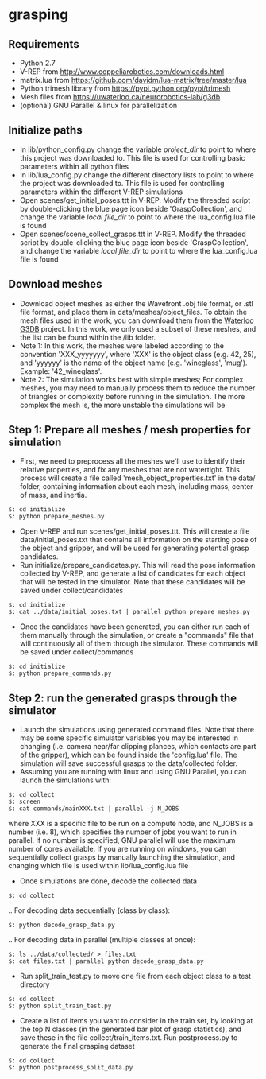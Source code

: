 # grasping

## Requirements
* Python 2.7
* V-REP from http://www.coppeliarobotics.com/downloads.html
* matrix.lua from https://github.com/davidm/lua-matrix/tree/master/lua
* Python trimesh library from https://pypi.python.org/pypi/trimesh
* Mesh files from  https://uwaterloo.ca/neurorobotics-lab/g3db
* (optional) GNU Parallel & linux for parallelization

## Initialize paths
* In lib/python_config.py change the variable *project_dir* to point to where this project was downloaded to. This file is used for controlling basic parameters within all python files
* In lib/lua_config.py change the different directory lists to point to where the project was downloaded to. This file is used for controlling parameters within the different V-REP simulations
* Open scenes/get_initial_poses.ttt in V-REP. Modify the threaded script by double-clicking the blue page icon beside 'GraspCollection', and change the variable *local file_dir* to point to where the lua_config.lua file is found
* Open scenes/scene_collect_grasps.ttt in V-REP. Modify the threaded script by double-clicking the blue page icon beside 'GraspCollection', and change the variable *local file_dir* to point to where the lua_config.lua file is found

## Download meshes
* Download object meshes as either the Wavefront .obj file format, or .stl file format, and place them in data/meshes/object_files. To obtain the mesh files used in the work, you can download them from the [Waterloo G3DB](https://uwaterloo.ca/neurorobotics-lab/g3db) project. In this work, we only used a subset of these meshes, and the list can be found within the  /lib folder.
* Note 1: In this work, the meshes were labeled according to the convention 'XXX_yyyyyyy', where 'XXX' is the object class (e.g. 42, 25), and 'yyyyyy' is the name of the object name (e.g. 'wineglass', 'mug'). Example: '42_wineglass'.
* Note 2: The simulation works best with simple meshes; For complex meshes, you may need to manually process them to reduce the number of triangles or complexity before running in the simulation. The more complex the mesh is, the more unstable the simulations will be

## Step 1: Prepare all meshes / mesh properties for simulation
* First, we need to preprocess all the meshes we'll use to identify their relative properties, and fix any meshes that are not watertight. This process will create a file called 'mesh_object_properties.txt' in the data/ folder, containing information about each mesh, including mass, center of mass, and inertia.
```unix
$: cd initialize
$: python prepare_meshes.py
```
* Open V-REP and run scenes/get_initial_poses.ttt. This will create a file data/initial_poses.txt that contains all information on the starting pose of the object and gripper, and will be used for generating potential grasp candidates.
* Run initialize/prepare_candidates.py. This will read the pose information collected by V-REP, and generate a list of candidates for each object that will be tested in the simulator. Note that these candidates will be saved under collect/candidates
```unix
$: cd initialize
$: cat ../data/initial_poses.txt | parallel python prepare_meshes.py
```
* Once the candidates have been generated, you can either run each of them manually through the simulation, or create a "commands" file that will continuously all of them through the simulator. These commands will be saved under collect/commands
```unix
$: cd initialize
$: python prepare_commands.py
```
## Step 2: run the generated grasps through the simulator
* Launch the simulations using generated command files. Note that there may be some specific simulator variables you may be interested in changing (i.e. camera near/far clipping plances, which contacts are part of the gripper), which can be found inside the 'config.lua' file. The simulation will save successful grasps to the data/collected folder.
* Assuming you are running with linux and using GNU Parallel, you can launch the simulations with: 
```unix
$: cd collect
$: screen
$: cat commands/mainXXX.txt | parallel -j N_JOBS 
```
where XXX is a specific file to be run on a compute node, and N_JOBS is a number (i.e. 8), which specifies the number of jobs you want to run in parallel. If no number is specified, GNU parallel will use the maximum number of cores available. If you are running on windows, you can sequentially collect grasps by manually launching the simulation, and changing which file is used within lib/lua_config.lua file

* Once simulations are done, decode the collected data
```unix
$: cd collect
```
.. For decoding data sequentially (class by class): 
```unix
$: python decode_grasp_data.py
```
.. For decoding data in parallel (multiple classes at once): 
```unix
$: ls ../data/collected/ > files.txt
$: cat files.txt | parallel python decode_grasp_data.py
```
* Run split_train_test.py to move one file from each object class to a test directory
```unix
$: cd collect
$: python split_train_test.py
```
* Create a list of items you want to consider in the train set, by looking at the top N classes (in the generated bar plot of grasp statistics), and save these in the file collect/train_items.txt. Run postprocess.py to generate the final grasping dataset
```unix
$: cd collect
$: python postprocess_split_data.py
```
